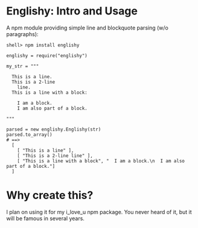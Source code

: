
Englishy: Intro and Usage
================

A npm module providing simple line and blockquote parsing (w/o paragraphs):

    shell> npm install englishy

    englishy = require("englishy")

    my_str = """

      This is a line.
      This is a 2-line
        line.
      This is a line with a block:

        I am a block.
        I am also part of a block.

    """

    parsed = new englishy.Englishy(str)
    parsed.to_array()
    # ==>
      [
        [ "This is a line" ],
        [ "This is a 2-line line" ],
        [ "This is a line with a block", "  I am a block.\n  I am also part of a block."]
      ]


Why create this?
====
I plan on using it for my i\_love\_u npm package.
You never heard of it, but it will be famous in
several years.



